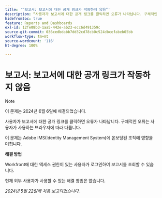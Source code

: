 ```yaml
---
title: '“보고서: 보고서에 대한 공개 링크가 작동하지 않음”'
description: “사용자가 보고서에 대한 공개 링크를 클릭하면 오류가 나타납니다. 구체적인 오류는 사용자가 사용하는 브라우저에 따라 다릅니다. ”
hidefromtoc: true
feature: Reports and Dashboards
exl-id: 12fe08b3-1aa5-442e-ab23-ecc6d491359c
source-git-commit: 036cedbdabb7dd32cd78cb0c924dbcefabeb05bb
workflow-type: tm+mt
source-wordcount: '116'
ht-degree: 100%

---
```


# 보고서: 보고서에 대한 공개 링크가 작동하지 않음

>[!NOTE]
>
>이 문제는 2024년 6월 6일에 해결되었습니다.

사용자가 보고서에 대한 공개 링크를 클릭하면 오류가 나타납니다. 구체적인 오류는 사용자가 사용하는 브라우저에 따라 다릅니다.

이 문제는 Adobe IMS(Identity Management System)에 온보딩된 조직에 영향을 미칩니다.

**해결 방법**

Workfront에 대한 액세스 권한이 있는 사용자가 로그인하여 보고서를 조회할 수 있습니다.

현재 외부 사용자가 사용할 수 있는 해결 방법은 없습니다.

_2024년 5월 22일에 처음 보고되었습니다._
